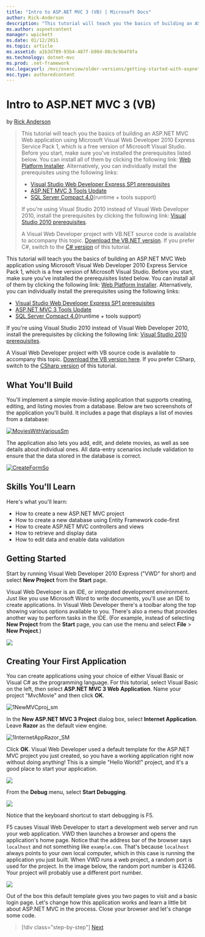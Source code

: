 ```yaml
---
title: "Intro to ASP.NET MVC 3 (VB) | Microsoft Docs"
author: Rick-Anderson
description: "This tutorial will teach you the basics of building an ASP.NET MVC Web application using Microsoft Visual Web Developer 2010 Express Service Pack 1, which is..."
ms.author: aspnetcontent
manager: wpickett
ms.date: 01/12/2011
ms.topic: article
ms.assetid: a1b3d789-93b4-487f-b90d-80c9c9b4f8fa
ms.technology: dotnet-mvc
ms.prod: .net-framework
msc.legacyurl: /mvc/overview/older-versions/getting-started-with-aspnet-mvc3/vb/intro-to-aspnet-mvc-3
msc.type: authoredcontent
---
```

Intro to ASP.NET MVC 3 (VB)
====================
by [Rick Anderson](https://github.com/Rick-Anderson)

> This tutorial will teach you the basics of building an ASP.NET MVC Web application using Microsoft Visual Web Developer 2010 Express Service Pack 1, which is a free version of Microsoft Visual Studio. Before you start, make sure you've installed the prerequisites listed below. You can install all of them by clicking the following link: [Web Platform Installer](https://www.microsoft.com/web/gallery/install.aspx?appid=VWD2010SP1Pack). Alternatively, you can individually install the prerequisites using the following links:
> 
> - [Visual Studio Web Developer Express SP1 prerequisites](https://www.microsoft.com/web/gallery/install.aspx?appid=VWD2010SP1Pack)
> - [ASP.NET MVC 3 Tools Update](https://www.microsoft.com/web/gallery/install.aspx?appsxml=&amp;appid=MVC3)
> - [SQL Server Compact 4.0](https://www.microsoft.com/web/gallery/install.aspx?appid=SQLCE;SQLCEVSTools_4_0)(runtime + tools support)
> 
> If you're using Visual Studio 2010 instead of Visual Web Developer 2010, install the prerequisites by clicking the following link: [Visual Studio 2010 prerequisites](https://www.microsoft.com/web/gallery/install.aspx?appsxml=&amp;appid=VS2010SP1Pack).
> 
> A Visual Web Developer project with VB.NET source code is available to accompany this topic. [Download the VB.NET version](https://code.msdn.microsoft.com/Introduction-to-MVC-3-10d1b098). If you prefer C#, switch to the [C# version](../cs/intro-to-aspnet-mvc-3.md) of this tutorial.


This tutorial will teach you the basics of building an ASP.NET MVC Web application using Microsoft Visual Web Developer 2010 Express Service Pack 1, which is a free version of Microsoft Visual Studio. Before you start, make sure you've installed the prerequisites listed below. You can install all of them by clicking the following link: [Web Platform Installer](https://www.microsoft.com/web/gallery/install.aspx?appid=VWD2010SP1Pack). Alternatively, you can individually install the prerequisites using the following links:

- [Visual Studio Web Developer Express SP1 prerequisites](https://www.microsoft.com/web/gallery/install.aspx?appid=VWD2010SP1Pack)
- [ASP.NET MVC 3 Tools Update](https://www.microsoft.com/web/gallery/install.aspx?appsxml=&amp;appid=MVC3)
- [SQL Server Compact 4.0](https://www.microsoft.com/web/gallery/install.aspx?appid=SQLCE;SQLCEVSTools_4_0)(runtime + tools support)

If you're using Visual Studio 2010 instead of Visual Web Developer 2010, install the prerequisites by clicking the following link: [Visual Studio 2010 prerequisites](https://www.microsoft.com/web/gallery/install.aspx?appsxml=&amp;appid=VS2010SP1Pack).

A Visual Web Developer project with VB source code is available to accompany this topic. [Download the VB version here](https://code.msdn.microsoft.com/Project/Download/FileDownload.aspx?ProjectName=aspnetmvcsamples&amp;DownloadId=14824). If you prefer CSharp, switch to the [CSharp version](../cs/intro-to-aspnet-mvc-3.md) of this tutorial.

## What You'll Build

You'll implement a simple movie-listing application that supports creating, editing, and listing movies from a database. Below are two screenshots of the application you'll build. It includes a page that displays a list of movies from a database:

[![MoviesWithVariousSm](intro-to-aspnet-mvc-3/_static/image2.png)](intro-to-aspnet-mvc-3/_static/image1.png)

The application also lets you add, edit, and delete movies, as well as see details about individual ones. All data-entry scenarios include validation to ensure that the data stored in the database is correct.

[![CreateFormSo](intro-to-aspnet-mvc-3/_static/image4.png)](intro-to-aspnet-mvc-3/_static/image3.png)

## Skills You'll Learn

Here's what you'll learn:

- How to create a new ASP.NET MVC project
- How to create a new database using Entity Framework code-first
- How to create ASP.NET MVC controllers and views
- How to retrieve and display data
- How to edit data and enable data validation

## Getting Started

Start by running Visual Web Developer 2010 Express ("VWD" for short) and select **New Project** from the **Start** page.

Visual Web Developer is an IDE, or integrated development environment. Just like you use Microsoft Word to write documents, you'll use an IDE to create applications. In Visual Web Developer there's a toolbar along the top showing various options available to you. There's also a menu that provides another way to perform tasks in the IDE. (For example, instead of selecting **New Project** from the **Start** page, you can use the menu and select **File** &gt; **New Project**.)

[![](intro-to-aspnet-mvc-3/_static/image6.png)](intro-to-aspnet-mvc-3/_static/image5.png)

## Creating Your First Application

You can create applications using your choice of either Visual Basic or Visual C# as the programming language. For this tutorial, select Visual Basic on the left, then select **ASP.NET MVC 3 Web Application**. Name your project "MvcMovie" and then click **OK**.

![1NewMVCproj_sm](intro-to-aspnet-mvc-3/_static/image7.png)

In the **New ASP.NET MVC 3 Project** dialog box, select **Internet Application**. Leave **Razor** as the default view engine.

![1InternetAppRazor_SM](intro-to-aspnet-mvc-3/_static/image8.png)

Click **OK**. Visual Web Developer used a default template for the ASP.NET MVC project you just created, so you have a working application right now without doing anything! This is a simple "Hello World!" project, and it's a good place to start your application.

[![](intro-to-aspnet-mvc-3/_static/image10.png)](intro-to-aspnet-mvc-3/_static/image9.png)

From the **Debug** menu, select **Start Debugging**.

![](intro-to-aspnet-mvc-3/_static/image11.png)

Notice that the keyboard shortcut to start debugging is F5.

F5 causes Visual Web Developer to start a development web server and run your web application. VWD then launches a browser and opens the application's home page. Notice that the address bar of the browser says `localhost` and not something like `example.com`. That's because `localhost` always points to your own local computer, which in this case is running the application you just built. When VWD runs a web project, a random port is used for the project. In the image below, the random port number is 43246. Your project will probably use a different port number.

![](intro-to-aspnet-mvc-3/_static/image12.png)

Out of the box this default template gives you two pages to visit and a basic login page. Let's change how this application works and learn a little bit about ASP.NET MVC in the process. Close your browser and let's change some code.

>[!div class="step-by-step"]
[Next](adding-a-controller.md)